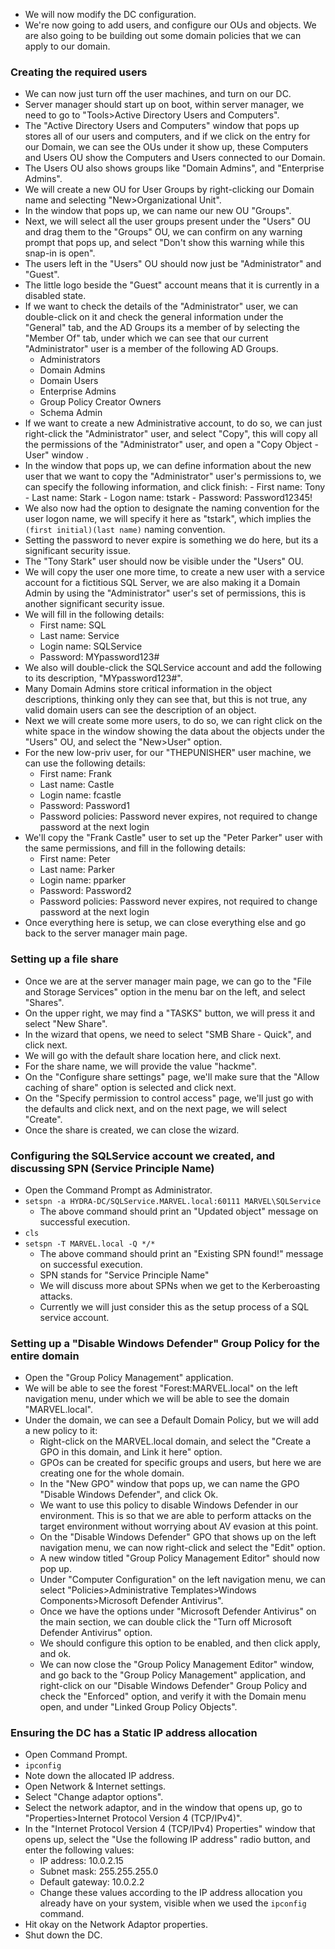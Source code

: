 - We will now modify the DC configuration.
- We're now going to add users, and configure our OUs and objects. We are also going to be building out some domain policies that we can apply to our domain.

### Creating the required users
- We can now just turn off the user machines, and turn on our DC.
- Server manager should start up on boot, within server manager, we need to go to "Tools>Active Directory Users and Computers".
- The "Active Directory Users and Computers" window that pops up stores all of our users and computers, and if we click on the entry for our Domain, we can see the OUs under it show up, these Computers and Users OU show the Computers and Users connected to our Domain.
- The Users OU also shows groups like "Domain Admins", and "Enterprise Admins".
- We will create a new OU for User Groups by right-clicking our Domain name and selecting "New>Organizational Unit".
- In the window that pops up, we can name our new OU "Groups".
- Next, we will select all the user groups present under the "Users" OU and drag them to the "Groups" OU, we can confirm on any warning prompt that pops up, and select "Don't show this warning while this snap-in is open".
- The users left in the "Users" OU should now just be "Administrator" and "Guest".
- The little logo beside the "Guest" account means that it is currently in a disabled state.
- If we want to check the details of the "Administrator" user, we can double-click on it and check the general information under the "General" tab, and the AD Groups its a member of by selecting the "Member Of" tab, under which we can see that our current "Administrator" user is a member of the following AD Groups.
	- Administrators
	- Domain Admins
	- Domain Users
	- Enterprise Admins
	- Group Policy Creator Owners
	- Schema Admin
- If we want to create a new Administrative account, to do so, we can just right-click the "Administrator" user, and select "Copy", this will copy all the permissions of the "Administrator" user, and open a "Copy Object - User" window .
- In the window that pops up, we can define information about the new user that we want to copy the "Administrator" user's permissions to, we can specify the following information, and click finish:
	  - First name: Tony
	  - Last name: Stark
	  - Logon name: tstark
	  - Password: Password12345!
- We also now had the option to designate the naming convention for the user logon name, we will specify it here as "tstark", which implies the `(first initial)(last name)` naming convention.
- Setting the password to never expire is something we do here, but its a significant security issue.
- The "Tony Stark" user should now be visible under the "Users" OU.
- We will copy the user one more time, to create a new user with a service account for a fictitious SQL Server, we are also making it a Domain Admin by using the "Administrator" user's set of permissions, this is another significant security issue.
- We will fill in the following details:
	- First name: SQL
	- Last name: Service
	- Login name: SQLService
	- Password: MYpassword123#
- We also will double-click the SQLService account and add the following to its description, "MYpassword123#".
- Many Domain Admins store critical information in the object descriptions, thinking only they can see that, but this is not true, any valid domain users can see the description of an object.
- Next we will create some more users, to do so, we can right click on the white space in the window showing the data about the objects under the "Users" OU, and select the "New>User" option.
- For the new low-priv user, for our "THEPUNISHER" user machine, we can use the following details:
	- First name: Frank
	- Last name: Castle
	- Login name: fcastle
	- Password: Password1
	- Password policies: Password never expires, not required to change password at the next login
- We'll copy the "Frank Castle" user to set up the "Peter Parker" user with the same permissions, and fill in the following details:
	- First name: Peter
	- Last name: Parker
	- Login name: pparker
	- Password: Password2
	- Password policies: Password never expires, not required to change password at the next login
- Once everything here is setup, we can close everything else and go back to the server manager main page.
### Setting up a file share
- Once we are at the server manager main page, we can go to the "File and Storage Services" option in the menu bar on the left, and select "Shares".
- On the upper right, we may find a "TASKS" button, we will press it and select "New Share".
- In the wizard that opens, we need to select "SMB Share - Quick", and click next.
- We will go with the default share location here, and click next.
- For the share name, we will provide the value "hackme".
- On the "Configure share settings" page, we'll make sure that the "Allow caching of share" option is selected and click next.
- On the "Specify permission to control access" page, we'll just go with the defaults and click next, and on the next page, we will select "Create".
- Once the share is created, we can close the wizard.

### Configuring the SQLService account we created, and discussing SPN (Service Principle Name)
- Open the Command Prompt as Administrator.
- `setspn -a HYDRA-DC/SQLService.MARVEL.local:60111 MARVEL\SQLService`
	- The above command should print an "Updated object" message on successful execution.
- `cls`
- `setspn -T MARVEL.local -Q */*`
	- The above command should print an "Existing SPN found!" message on successful execution.
	- SPN stands for "Service Principle Name"
	- We will discuss more about SPNs when we get to the Kerberoasting attacks.
	- Currently we will just consider this as the setup process of a SQL service account.

### Setting up a "Disable Windows Defender" Group Policy for the entire domain
- Open the "Group Policy Management" application.
- We will be able to see the forest "Forest:MARVEL.local" on the left navigation menu, under which we will be able to see the domain "MARVEL.local".
- Under the domain, we can see a Default Domain Policy, but we will add a new policy to it:
	- Right-click on the MARVEL.local domain, and select the "Create a GPO in this domain, and Link it here" option.
	- GPOs can be created for specific groups and users, but here we are creating one for the whole domain.
	- In the "New GPO" window that pops up, we can name the GPO "Disable Windows Defender", and click Ok.
	- We want to use this policy to disable Windows Defender in our environment. This is so that we are able to perform attacks on the target environment without worrying about AV evasion at this point.
	- On the "Disable Windows Defender" GPO that shows up on the left navigation menu, we can now right-click and select the "Edit" option.
	- A new window titled "Group Policy Management Editor" should now pop up.
	- Under "Computer Configuration" on the left navigation menu, we can select "Policies>Administrative Templates>Windows Components>Microsoft Defender Antivirus".
	- Once we have the options under "Microsoft Defender Antivirus" on the main section, we can double click the "Turn off Microsoft Defender Antivirus" option.
	- We should configure this option to be enabled, and then click apply, and ok.
	- We can now close the "Group Policy Management Editor" window, and go back to the "Group Policy Management" application, and right-click on our "Disable Windows Defender" Group Policy and check the "Enforced" option, and verify it with the Domain menu open, and under "Linked Group Policy Objects".

### Ensuring the DC has a Static IP address allocation
- Open Command Prompt.
- `ipconfig`
- Note down the allocated IP address.
- Open Network & Internet settings.
- Select "Change adaptor options".
- Select the network adaptor, and in the window that opens up, go to "Properties>Internet Protocol Version 4 (TCP/IPv4)".
- In the "Internet Protocol Version 4 (TCP/IPv4) Properties" window that opens up, select the "Use the following IP address" radio button, and enter the following values:
	- IP address: 10.0.2.15
	- Subnet mask: 255.255.255.0
	- Default gateway: 10.0.2.2
	- Change these values according to the IP address allocation you already have on your system, visible when we used the `ipconfig` command.
- Hit okay on the Network Adaptor properties.
- Shut down the DC.